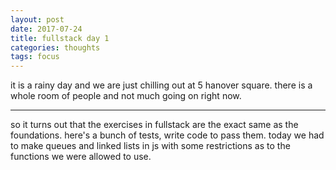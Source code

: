 ```yaml
---
layout: post
date: 2017-07-24
title: fullstack day 1
categories: thoughts
tags: focus
---
```


it is a rainy day and we are just chilling out at 5 hanover square. there is a whole room of people and not much going on right now.

---

so it turns out that the exercises in fullstack are the exact same as the foundations. here's a bunch of tests, write code to pass them. today we had to make queues and linked lists in js with some restrictions as to the functions we were allowed to use.
